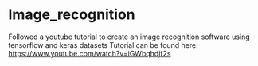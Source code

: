 # Image_recognition
Followed a youtube tutorial to create an image recognition software using tensorflow and keras datasets
Tutorial can be found here: https://www.youtube.com/watch?v=iGWbqhdjf2s
